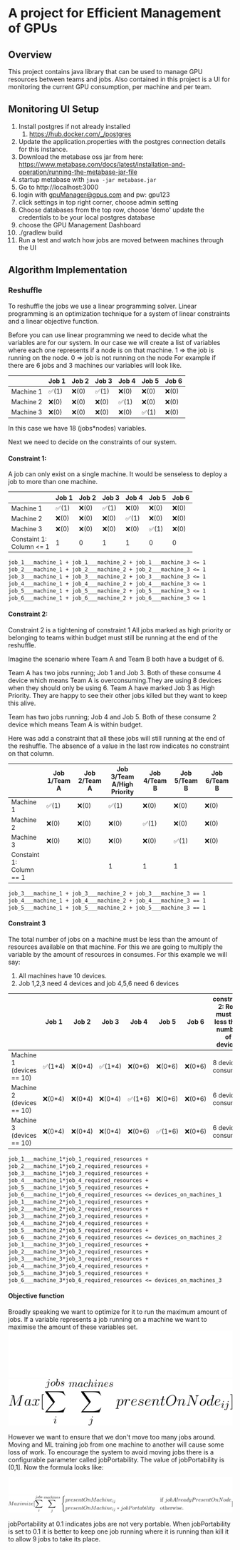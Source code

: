 # A project for Efficient Management of GPUs


## Overview
This project contains java library that can be used to manage GPU resources between teams and jobs.
Also contained in this project is a UI for monitoring the current GPU consumption, per machine and per team.

## Monitoring UI Setup


1. Install postgres if not already installed
   1. https://hub.docker.com/_/postgres
2. Update the application.properties with the postgres connection details for this instance.
3. Download the metabase oss jar from here: https://www.metabase.com/docs/latest/installation-and-operation/running-the-metabase-jar-file
4. startup metabase with `java -jar metabase.jar`
5. Go to http://localhost:3000
6. login with gpuManager@gpus.com and pw: gpu123
7. click settings in top right corner, choose admin setting
8. Choose databases from the top row, choose 'demo' update the credentials to be your local postgres database
9. choose the GPU Management Dashboard
10. ./gradlew build
11. Run a test and watch how jobs are moved between machines through the UI



## Algorithm Implementation




### Reshuffle
To reshuffle the jobs we use a linear programming solver.
Linear programming is an optimization technique for a system of linear constraints and a linear objective function.

Before you can use linear programming we need to decide what the variables are for our system.
In our case we will create a list of variables where each one represents if a node is on that machine.
1 => the job is running on the node. 0 => job is not running on the node
For example if there are 6 jobs and 3 machines our variables will look like.

|      | Job 1 | Job 2 | Job 3 | Job 4 | Job 5 | Job 6 |
|-----------|--------------|----|----|--------------|--------------|--------------|
| Machine 1 | ✅(1)         | ❌(0) | ✅(1) | ❌(0)         | ❌(0)         | ❌(0)         |
| Machine 2 | ❌(0)         | ❌(0) |  ❌(0)| ✅(1)         | ❌(0)         | ❌(0)         |
| Machine 3 | ❌(0)         | ❌(0) | ❌(0) | ❌(0)         | ✅(1)         | ❌(0)         |


In this case we have 18 (jobs*nodes) variables.


Next we need to decide on the constraints of our system.


#### Constraint 1:
A job can only exist on a single machine.
It would be senseless to deploy a job to more than one machine.

|                               | Job 1 | Job 2 | Job 3 | Job 4 | Job 5 | Job 6 |
|-------------------------------|--|--|--|--------------|--------------|--------------|
| Machine 1                     |  ✅(1) | ❌(0) |  ✅(1) | ❌(0)         | ❌(0)         | ❌(0)         |
| Machine 2                     | ❌(0) | ❌(0) | ❌(0) | ✅(1)         | ❌(0)         | ❌(0)         |
| Machine 3                     | ❌(0) | ❌(0) | ❌(0) | ❌(0)         | ✅(1)         | ❌(0)         |
| Constaint 1:<br/> Column <= 1 |   1 |  0 | 1 | 1            | 0            | 0            |

```
job_1___machine_1 + job_1___machine_2 + job_1___machine_3 <= 1
job_2___machine_1 + job_2___machine_2 + job_2___machine_3 <= 1
job_3___machine_1 + job_3___machine_2 + job_3___machine_3 <= 1
job_4___machine_1 + job_4___machine_2 + job_4___machine_3 <= 1
job_5___machine_1 + job_5___machine_2 + job_5___machine_3 <= 1
job_6___machine_1 + job_6___machine_2 + job_6___machine_3 <= 1
```

#### Constraint 2:
Constraint 2 is a tightening of constraint 1
All jobs marked as high priority or belonging to teams within budget must still be running at the end of the reshuffle.

Imagine the scenario where Team A and Team B both have a budget of 6.

Team A has two jobs running; Job 1 and Job 3. Both of these consume 4 device which means Team A is overconsuming.They are using 8 devices when they should only be using 6.
Team A have marked Job 3 as High Priority. They are happy to see their other jobs killed but they want to keep this alive.

Team  has two jobs running; Job 4 and Job 5. Both of these consume 2 device which means Team A is within budget.


Here was add a constraint that all these jobs will still running at the end of the reshuffle.
The absence of a value in the last row indicates no constraint on that column.

|                               | Job 1/Team A | Job 2/Team A | Job 3/Team A/High Priority | Job 4/Team B | Job 5/Team B | Job 6/Team B |
|-------------------------------|-------------|--|----------------------------|--------------|--------------|-------------|
| Machine 1                     | ✅(1)        | ❌(0) | ✅(1)                       | ❌(0)         | ❌(0)         | ❌(0)        |
| Machine 2                     | ❌(0)        | ❌(0) | ❌(0)                       | ✅(1)         | ❌(0)         | ❌(0)        |
| Machine 3                     | ❌(0)        | ❌(0) | ❌(0)                       | ❌(0)         | ✅(1)         | ❌(0)        |
| Constaint 1:<br/> Column == 1 |             |  | 1                          | 1            | 1            |             |




```
job_3___machine_1 + job_3___machine_2 + job_3___machine_3 == 1
job_4___machine_1 + job_4___machine_2 + job_4___machine_3 == 1
job_5___machine_1 + job_5___machine_2 + job_5___machine_3 == 1
```

#### Constraint 3
The total number of jobs on a machine must be less than the amount of resources available on that machine.
For this we are going to multiply the variable by the amount of resources in consumes.
For this example we will say:
1. All machines have 10 devices.
2. Job 1,2,3 need 4 devices and job 4,5,6 need 6 devices


|               | Job 1  | Job 2 | Job 3 | Job 4  | Job 5 | Job 6 | constraint 2:<rb/> Row must be less than number of devices |
|---------------|--------|--|--|--------|--|--|-----------------------------------------------------------|
| Machine 1 (devices == 10) | ✅(1*4) | ❌(0*4) |  ✅(1*4) | ❌(0*6) | ❌(0*6) | ❌(0*6) | 8 devices consumed                                        |
| Machine 2 (devices == 10)    | ❌(0*4)   | ❌(0*4) | ❌(0*4) | ✅(1*6)   | ❌(0*6) | ❌(0*6) | 6 devices consumed                                        |
| Machine 3 (devices == 10)    | ❌(0*4)   | ❌(0*4) | ❌(0*4) | ❌(0*6)   |  ✅(1*6) | ❌(0*6) | 6 devices consumed                                                         |



```
job_1___machine_1*job_1_required_resources + job_2___machine_1*job_2_required_resources + job_3___machine_1*job_3_required_resources + job_4___machine_1*job_4_required_resources + job_5___machine_1*job_5_required_resources + job_6___machine_1*job_6_required_resources <= devices_on_machines_1
job_1___machine_2*job_1_required_resources + job_2___machine_2*job_2_required_resources + job_3___machine_2*job_3_required_resources + job_4___machine_2*job_4_required_resources + job_5___machine_2*job_5_required_resources + job_6___machine_2*job_6_required_resources <= devices_on_machines_2
job_1___machine_3*job_1_required_resources + job_2___machine_3*job_2_required_resources + job_3___machine_3*job_3_required_resources + job_4___machine_3*job_4_required_resources + job_5___machine_3*job_5_required_resources + job_6___machine_3*job_6_required_resources <= devices_on_machines_3
```




#### Objective function
Broadly speaking we want to optimize for it to run the maximum amount of jobs.
If a variable represents a job running on a machine we want to maximise the amount of these variables set.
![$Max[\sum_{i}^{jobs}\sum_{j}^{machines} presentOnNode_{ij}]$](docs/white_without_job_portability.svg#gh-dark-mode-only)
![$Max[\sum_{i}^{jobs}\sum_{j}^{machines} presentOnNode_{ij}]$](docs/black_without_job_portability.svg#gh-light-mode-only)


However we want to ensure that we don't move too many jobs around.
Moving and ML training job from one machine to another will cause some loss of work.
To encourage the system to avoid moving jobs there is a configurable parameter called jobPortability.
The value of jobPortability is (0,1].
Now the formula looks like:



![$Maximize[\sum_{i}^{jobs}\sum_{j}^{machines} \begin{cases} presentOnMachine_{ij} & \text{if } jobAlreadyPresentOnNode \\ presentOnMachine_{ij}*jobPortability & \text{otherwise.} \end{cases}]$](docs/white_complete_formula.svg#gh-dark-mode-only)
![$Maximize[\sum_{i}^{jobs}\sum_{j}^{machines} \begin{cases} presentOnMachine_{ij} & \text{if } jobAlreadyPresentOnNode \\ presentOnMachine_{ij}*jobPortability & \text{otherwise.} \end{cases}]$](docs/black_complete_formula.svg#gh-light-mode-only)


jobPortability at 0.1 indicates jobs are not very portable.
When jobPortability is set to 0.1 it is better to keep one job running where it is running than kill it to allow 9 jobs to take its place.


